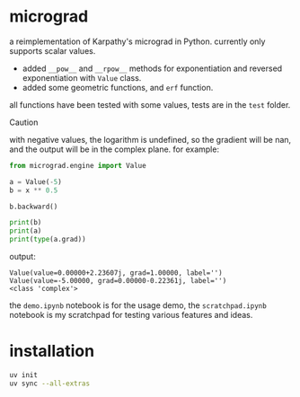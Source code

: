 # micrograd

a reimplementation of Karpathy's micrograd in Python. currently only supports scalar values.

- added `__pow__` and `__rpow__` methods for exponentiation and reversed exponentiation with `Value` class.
- added some geometric functions, and `erf` function.

all functions have been tested with some values, tests are in the `test` folder.

> [!CAUTION]
> with negative values, the logarithm is undefined, so the gradient will be nan, and the output will be in the complex plane.
for example:
```python
from micrograd.engine import Value

a = Value(-5)
b = x ** 0.5

b.backward()

print(b)
print(a)
print(type(a.grad))
```

output:
```
Value(value=0.00000+2.23607j, grad=1.00000, label='')
Value(value=-5.00000, grad=0.00000-0.22361j, label='')
<class 'complex'>
```

the `demo.ipynb` notebook is for the usage demo, the `scratchpad.ipynb` notebook is my scratchpad for testing various features and ideas.

# installation

```bash
uv init
uv sync --all-extras
```